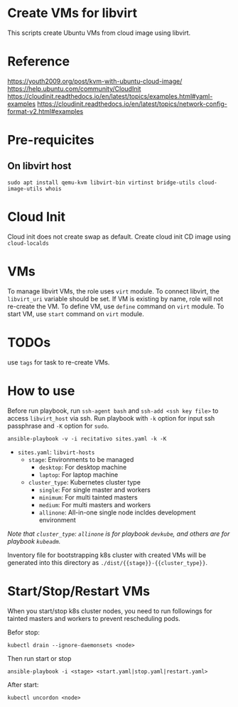 Create VMs for libvirt
======================

This scripts create Ubuntu VMs from cloud image using libvirt.

# Reference
https://youth2009.org/post/kvm-with-ubuntu-cloud-image/
https://help.ubuntu.com/community/CloudInit
https://cloudinit.readthedocs.io/en/latest/topics/examples.html#yaml-examples
https://cloudinit.readthedocs.io/en/latest/topics/network-config-format-v2.html#examples

# Pre-requicites

## On libvirt host

```
sudo apt install qemu-kvm libvirt-bin virtinst bridge-utils cloud-image-utils whois
```

# Cloud Init
Cloud init does not create swap as default.
Create cloud init CD image using `cloud-localds`

# VMs
To manage libvirt VMs, the role uses `virt` module.
To connect libvirt, the `libvirt_uri` variable should be set.
If VM is existing by name, role will not re-create the VM.
To define VM, use `define` command on `virt` module.
To start VM, use `start` command on `virt` module.

# TODOs
use `tags` for task to re-create VMs.

# How to use

Before run playbook, run `ssh-agent bash` and `ssh-add <ssh key file>` to access `libvirt_host` via ssh.
Run playbook with `-k` option for input ssh passphrase and `-K` option for `sudo`.
```
ansible-playbook -v -i recitativo sites.yaml -k -K
```

* `sites.yaml`: `libvirt-hosts`
  + `stage`: Environments to be managed
    - `desktop`: For desktop machine
    - `laptop`: For laptop machine
  + `cluster_type`: Kubernetes cluster type
    - `single`: For single master and workers
    - `minimum`: For multi tainted masters
    - `medium`: For multi masters and workers
    - `allinone`: All-in-one single node incldes development environment

_Note that `cluster_type`: `allinone` is for playbook `devkube`, and others are for playbook `kubeadm`._

Inventory file for bootstrapping k8s cluster with created VMs will be generated into this directory as `./dist/{{stage}}-{{cluster_type}}`.

# Start/Stop/Restart VMs

When you start/stop k8s cluster nodes, you need to run followings for tainted masters and workers to prevent rescheduling pods.

Befor stop:
```
kubectl drain --ignore-daemonsets <node>
```

Then run start or stop
```
ansible-playbook -i <stage> <start.yaml|stop.yaml|restart.yaml>
```

After start:
```
kubectl uncordon <node>
```
